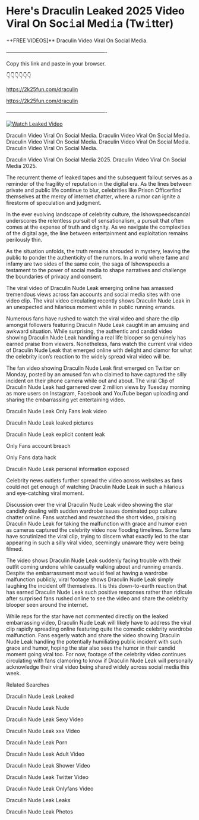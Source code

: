 # Here's Draculin Leaked 2025 Video Viral On Soc𝚒al Med𝚒a (Tw𝚒tter)

++FREE VIDEOS]** Draculin Video Viral On Social Media.

———————————————————-

Copy this link and paste in your browser.

👇👇👇👇👇👇

https://2k25fun.com/draculin

https://2k25fun.com/draculin

———————————————————-

[![Watch Leaked Video](https://miro.medium.com/v2/resize:fit:828/format:webp/1*cilzJN44JGOrTw9NJCrNHA.gif "Watch Leaked Video")](https://2k25fun.com/draculin)

Draculin Video Viral On Social Media. Draculin Video Viral On Social Media. Draculin Video Viral On Social Media. Draculin Video Viral On Social Media. Draculin Video Viral On Social Media.

Draculin Video Viral On Social Media 2025. Draculin Video Viral On Social Media 2025.

The recurrent theme of leaked tapes and the subsequent fallout serves as a reminder of the fragility of reputation in the digital era. As the lines between private and public life continue to blur, celebrities like Prison Officerfind themselves at the mercy of internet chatter, where a rumor can ignite a firestorm of speculation and judgment.

In the ever evolving landscape of celebrity culture, the Ishowspeedscandal underscores the relentless pursuit of sensationalism, a pursuit that often comes at the expense of truth and dignity. As we navigate the complexities of the digital age, the line between entertainment and exploitation remains perilously thin.

As the situation unfolds, the truth remains shrouded in mystery, leaving the public to ponder the authenticity of the rumors. In a world where fame and infamy are two sides of the same coin, the saga of Ishowspeedis a testament to the power of social media to shape narratives and challenge the boundaries of privacy and consent.

The viral video of Draculin Nude Leak emerging online has amassed tremendous views across fan accounts and social media sites with one video clip. The viral video circulating recently shows Draculin Nude Leak in an unexpected and hilarious moment while in public running errands.

Numerous fans have rushed to watch the viral video and share the clip amongst followers featuring Draculin Nude Leak caught in an amusing and awkward situation. While surprising, the authentic and candid video showing Draculin Nude Leak handling a real life blooper so genuinely has earned praise from viewers. Nonetheless, fans watch the current viral video of Draculin Nude Leak that emerged online with delight and clamor for what the celebrity icon’s reaction to the widely spread viral video will be.

The fan video showing Draculin Nude Leak first emerged on Twitter on Monday, posted by an amused fan who claimed to have captured the silly incident on their phone camera while out and about. The viral Clip of Draculin Nude Leak had garnered over 2 million views by Tuesday morning as more users on Instagram, Facebook and YouTube began uploading and sharing the embarrassing yet entertaining video.

Draculin Nude Leak Only Fans leak video

Draculin Nude Leak leaked pictures

Draculin Nude Leak explicit content leak

Only Fans account breach

Only Fans data hack

Draculin Nude Leak personal information exposed

Celebrity news outlets further spread the video across websites as fans could not get enough of watching Draculin Nude Leak in such a hilarious and eye-catching viral moment.

Discussion over the viral Draculin Nude Leak video showing the star candidly dealing with sudden wardrobe issues dominated pop culture chatter online. Fans watched and rewatched the short video, praising Draculin Nude Leak for taking the malfunction with grace and humor even as cameras captured the celebrity video now flooding timelines. Some fans have scrutinized the viral clip, trying to discern what exactly led to the star appearing in such a silly viral video, seemingly unaware they were being filmed.

The video shows Draculin Nude Leak suddenly facing trouble with their outfit coming undone while casually walking about and running errands. Despite the embarrassment most would feel at having a wardrobe malfunction publicly, viral footage shows Draculin Nude Leak simply laughing the incident off themselves. It is this down-to-earth reaction that has earned Draculin Nude Leak such positive responses rather than ridicule after surprised fans rushed online to see the video and share the celebrity blooper seen around the internet.

While reps for the star have not commented directly on the leaked embarrassing video, Draculin Nude Leak will likely have to address the viral clip rapidly spreading online featuring quite the comedic celebrity wardrobe malfunction. Fans eagerly watch and share the video showing Draculin Nude Leak handling the potentially humiliating public incident with such grace and humor, hoping the star also sees the humor in their candid moment going viral too. For now, footage of the celebrity video continues circulating with fans clamoring to know if Draculin Nude Leak will personally acknowledge their viral video being shared widely across social media this week.

Related Searches

Draculin Nude Leak Leaked

Draculin Nude Leak Nude

Draculin Nude Leak Sexy Video

Draculin Nude Leak xxx Video

Draculin Nude Leak Porn

Draculin Nude Leak Adult Video

Draculin Nude Leak Shower Video

Draculin Nude Leak Twitter Video

Draculin Nude Leak Onlyfans Video

Draculin Nude Leak Leaks

Draculin Nude Leak Photos